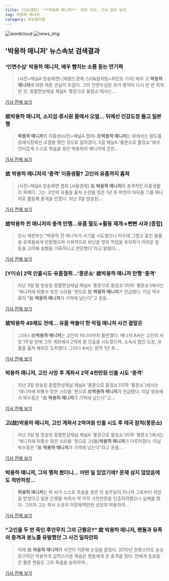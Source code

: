```yaml
---
title: (이슈클립) '**박용하 매니저**' 관련 이슈, 기사 모아 보기
tag: 박용하 매니저
category: 이슈클리핑
---
```

![wordcloud](https://s3.ap-northeast-2.amazonaws.com/lyrics101-wordcloud/2018-09-06-1536221874.png)
![news_img](https://user-images.githubusercontent.com/42597476/44507050-1206f400-a6e4-11e8-8d98-7ffbfebb353f.png)
## **'**박용하 매니저**'** 뉴스속보 검색결과
### ‘인면수심’ **박용하 매니저**, 배우 뺨치는 소름 돋는 연기력

>(사진=채널A 방송화면) [헤럴드경제 스타&컬처팀=최민호 기자] 배우 고 **박용하 매니저**에 대한 여론 관심이 뜨겁다. 그의 인면수심한 과거 행적이 다시 한 번 회자된 것. 종합편성채널 채널A ‘풍문으로 들었쇼’에서는...

<a href="http://biz.heraldcorp.com/culture/view.php?ud=201809061642557157981_1" target="_blank">기사 전체 보기</a>

### 故**박용하 매니저**, 소지섭·류시원 품에서 오열… 뒤에선 인감도장 들고 일본행

>**박용하 매니저**의 이중성(사진=채널A 캡쳐) 故**박용하 매니저**는 뒤에서는 절도를 장례식장에선 오열을 했던 것으로 알려졌다. 5일 채널A '풍문으로 들었쇼"에서 안타깝게 스스로 목숨을 끊은 박용하의 매니저에 관한...

<a href="http://www.gnmaeil.com/news/articleView.html?idxno=381962" target="_blank">기사 전체 보기</a>

### 故 **박용하 매니저**의 ‘충격’ 이중생활? 고인의 유품까지 훔쳐

>/사진=채널A 방송화면 캡처 [서울경제] 故 **박용하 매니저**의 충격적인 이중생활이 화제다. 그는 고인의 유품을 훔쳐 논란을 빚은 1년 후 버젓이 아이돌 그룹 매니저로 활동해 충격을 안겼다. 지난 3일 방송된...

<a href="http://www.sedaily.com/NewsView/1S4J5N3Y65" target="_blank">기사 전체 보기</a>

### 故박용하 전 매니저의 충격 만행…유품 절도→활동 재개→뻔뻔 사과 [종합]

>당시 재판부는 "박용하 전 매니저가 사기를 시도했으나 미수에 그쳤고 훔친 물품을 유족들에게 반환했으며 사회적으로 비난을 받아 직업을 유지하기 어려운 점 등을 고려해 실형을 가혹하다고 판단했다"라고 밝혔다....

<a href="http://www.mydaily.co.kr/new_yk/html/read.php?newsid=201809061641786663&ext=na" target="_blank">기사 전체 보기</a>

### [Y이슈] 2억 인출시도·유품절취...'풍문쇼' 故**박용하 매니저** 만행 '충격'

>지난 3일 밤 방송된 종합편성채널 채널A '풍문으로 들었쇼'(이하 '풍문쇼')에서는 '매니저에 뒤통수 맞은 스타들' 편으로 故 **박용하 매니저**가 언급됐다. 이날 박수홍이 "故 **박용하 매니저**가 기억에 남는다"고 운을...

<a href="http://www.ytn.co.kr/_sn/0117_201809061655238423" target="_blank">기사 전체 보기</a>

### 故박용하 49제도 전에… 유품 싹쓸이 한 악질 매니저 사건 결말은

>그러나 故**박용하 매니저**는 고인이 떠나자마자 돌변했다. 매니저 A씨는 고인의 사망 1주일 만에 그의 계좌에서 2억여 원 인출을 시도했으며, 소속사 법인 도장, 유품을 훔쳐 해외로 도피했다. 그러다 A씨는 잠적 1년 후...

<a href="http://www.seoulwire.com/news/articleView.html?idxno=25414" target="_blank">기사 전체 보기</a>

### **박용하 매니저**, 고인 사망 후 계좌서 2억 4천만원 인출 시도 '충격'

>지난 3일 방송된 종합편성채널 채널A '풍문으로 들었쇼'(이하 '풍문쇼')에서는 '매니저에 뒤통수 맞은 스타들' 편으로 故**박용하 매니저**가 언급됐다. 이날 방송에서 박수홍은 "故 **박용하 매니저**가 기억에 남는다"고...

<a href="http://news.hankyung.com/article/201809067843H" target="_blank">기사 전체 보기</a>

### 고(故)**박용하 매니저**, 고인 계좌서 2억여원 인출 시도 후 태국 잠적(풍문쇼)

>지난 3일 밤 방송된 종합편성채널 채널A '풍문으로 들었쇼'(이하 '풍문쇼')에서는 '매니저에 뒤통수 맞은 스타들' 편으로 고(故)**박용하 매니저**가 다루어졌다. 이날 박수홍은 "故 **박용하 매니저**가 기억에 남는다"라고 운을...

<a href="http://www.segye.com/content/html/2018/09/06/20180906004736.html?OutUrl=naver" target="_blank">기사 전체 보기</a>

### **박용하 매니저**, 그의 행적 봤더니... 어떤 일 있었기에? 문제 삼지 않았음에도 적반하장...

>**박용하 매니저**는 박 씨가 스스로 목숨을 끊은 지 일주일이 지나자 그로부터 위임을 받았다고 일본 은행을 속여서 약 이억 사천만원을 인출하려했으나 실패를 했다. 그러자 그는 회사 소유의 이천육백만원 상당의 박용하의...

<a href="http://www.mediajeju.com/news/articleView.html?idxno=309239" target="_blank">기사 전체 보기</a>

### "고인을 두 번 죽인 후안무치 그의 근황은?" 故 **박용하 매니저**, 팬들과 유족의 충격과 분노를 유발했던 그 사건 일파만파

>이에 故 **박용하 매니저**의 사건이 거론돼 눈길을 끌었다. 2010년 한류스타로 승승장구하던 박용하의 갑작스러운 죽음은 팬들에게 큰 충격을 줬다.  연예계 동료들은 물론 팬들도 그의 죽음을 슬퍼하며...

<a href="http://www.kns.tv/news/articleView.html?idxno=467378" target="_blank">기사 전체 보기</a>


